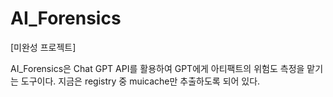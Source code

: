 # AI_Forensics
[미완성 프로젝트]

AI_Forensics은 Chat GPT API를 활용하여 GPT에게 아티팩트의 위험도 측정을 맡기는 도구이다.
지금은 registry 중 muicache만 추출하도록 되어 있다.

